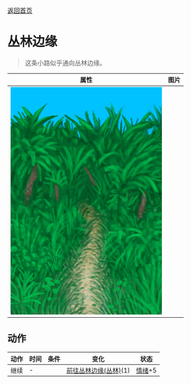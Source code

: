 [返回首页](index.md)  
# 丛林边缘  
> 这条小路似乎通向丛林边缘。  
  
  属性  |   图片   
 ----  |  ----:   
   |  ![](Sprite/JunglePath.png)   
  
## 动作  
动作  |  时间  |  条件  |  变化  |  状态  
----  |  ----  |  ----  |  ----  |  ----  
继续  |  -  |    |  [前往丛林边缘(丛林)](Path_JungleToOutskirts.md)(1)  |  [情绪](Morale.md)+5  
